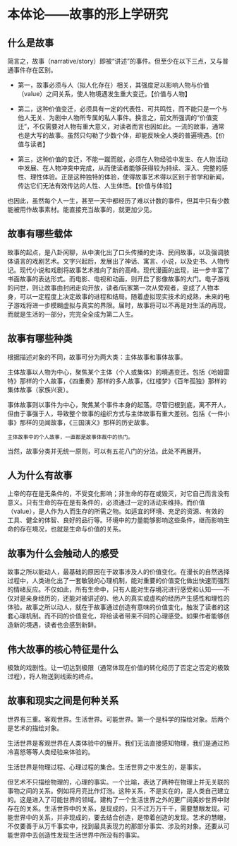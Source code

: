 # 本体论——故事的形上学研究 #

## 什么是故事 ##

简言之，故事（narrative/story）即被“讲述”的事件。但至少在以下三点，又与普通事件存在区别。

* 第一，故事必须与人（拟人化存在）相关，其强度足以影响人物与价值（value）之间关系，使人物境遇发生重大变迁。【价值与人物】

* 第二，这种价值变迁，必须具有一定的代表性、可共鸣性，而不能只是一个与他人无关、为剧中人物所专属的私人事件。换言之，前文所强调的“价值变迁”，不仅需要对人物有重大意义，对读者而言也因如此。一流的故事，通常也是大写的故事。虽然只勾勒了少数个体，却能反映全人类的普遍境遇。【价值与读者】

* 第三，这种价值的变迁，不能一蹴而就，必须在人物经验中发生、在人物活动中发展、在人物冲突中完成，从而使读者能够获得较为持续、深入、完整的感性、理性体验。正是这种独特的体验，使得故事艺术得以区别于哲学和新闻，传达它们无法有效传达的人性、人生体悟。【价值与体验】

也因此，虽然每个人一生，甚至一天中都经历了难以计数的事件，但其中只有少数能被用作故事素材。能直接充当故事的，就更加少见。

## 故事有哪些载体 ##

故事的起点，是八卦闲聊，从中演化出了口头传播的史诗、民间故事，以及强调肢体语言的戏剧艺术。文字兴起后，发展出了神话、寓言、小说，以及史书、人物传记。现代小说和戏剧将故事艺术推向了新的高峰。现代漫画的出现，进一步丰富了书面故事的表达形式。而电影、电视和动画，则开启了影像故事的大门。电子游戏的问世，则让故事由封闭走向开放，读者/玩家第一次从旁观者，变成了人物本身，可以一定程度上决定故事的进程和结局。随着虚拟现实技术的成熟，未来的电子游戏将进一步模糊虚拟与真实的界限。届时，故事将可以不再是对生活的再现，而就是生活的一部分，完完全全成为第二人生。

## 故事有哪些种类 ##

根据描述对象的不同，故事可分为两大类：主体故事和事体故事。

主体故事以人物为中心，聚焦某个主体（个人或集体）的境遇变迁。包括《哈姆雷特》那样的个人故事，《四重奏》那样的多人故事，《红楼梦》《百年孤独》那样的集体故事（家族兴衰）。

事体故事则以事件为中心，聚焦某个事件本身的起落。尽管归根到底，离不开人，但由于事强于人，导致整个故事的组织方式与主体故事有重大差别。包括《一件小事》那样的见闻故事，《三国演义》那样的历史故事。

    主体故事中的个人故事，一直都是故事体裁中的热门。

当然，故事分类并无统一原则，可以有五花八门的分法。此处不再展开。

## 人为什么有故事 ##

上帝的存在是无条件的，不受变化影响；非生命的存在或毁灭，对它自己而言没有意义。只有生命的存在是有条件的，必须通过一定的活动来维持。而价值（value），是人作为人而生存的所需之物。如适宜的环境、充足的资源、有效的工具、健全的体智、良好的品行等。环境中的力量能够影响这些条件，继而影响生命的存在境况，也就是生命与价值的关系。

## 故事为什么会触动人的感受 ##

故事之所以能动人，最基础的原因在于故事涉及人的价值变化。在漫长的自然选择过程中，人类进化出了一套敏锐的心理机制，能对重要的价值变化做出快速而强烈的情绪反应。不仅如此，所有生命中，只有人能对生存境况进行感受和认知——不仅对是亲身经历的，还能对被讲述的、他人的真实或虚构的经历产生感性和理性的体验。故事之所以动人，就在于故事通过创造有意味的价值变化，触发了读者的这套心理机制。而不同的价值变化，将给读者带来不同的心理感受。如果作者能够创造新的境遇，读者也会感到新鲜。

## 伟大故事的核心特征是什么 ##

极致的戏剧性。让一切达到极限（通常体现在价值的转化经历了否定之否定的极致过程），将人物送到线索的终点。

## 故事和现实之间是何种关系 ##

世界有三重。客观世界。生活世界。可能世界。第一个是科学的描绘对象。后两个是艺术的描绘对象。

生活世界是客观世界在人类体验中的展开。我们无法直接感知物理，我们是通过热冷喜怒等等人类经验来体验的。

生活世界是物理过程、心理过程的集合。生活世界之中发生的，是事实。

但艺术不只描绘物理的，心理的事实。一个比喻，表达了两种在物理上并无关联的事物之间的关系。例如将月亮比作灯泡。这种关系，不是实在的，是人类自己建立的。这是进入了可能世界的领域。建构了一个生活世界之外的更广阔美妙世界中财存在的关系。生活世界中的关系，是现成的，只不过万万千千，需要慧眼发现。可能世界中的关系，并非现成的，要去结合创造，是带着创造的发现。艺术的慧眼，不仅要善于从万千事实中，找到最具表现力的那部分事实、涉及的对象。还要从可能世界中去创造性发现生活世界中所没有的事实。
